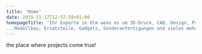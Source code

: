 ```yaml
---
title: 'Home'
date: 2019-11-17T12:57:59+01:00
homepageTitle: 'Ihr Experte in Ulm wenn es um 3D-Druck, CAD, Design, Prototyping, 
...Modellbau, Ersatzteile, Gadgets, Sonderanfertigungen und vieles mehr.'
---
```


the place where projects come true!
